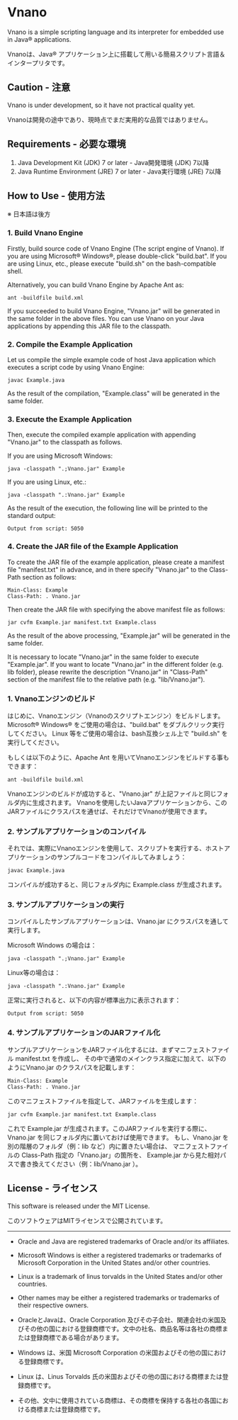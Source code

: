 # Vnano

Vnano is a simple scripting language and its interpreter for embedded use in Java&reg; applications.

Vnanoは、Java&reg; アプリケーション上に搭載して用いる簡易スクリプト言語＆インタープリタです。



## Caution - 注意

Vnano is under development, so it have not practical quality yet.

Vnanoは開発の途中であり、現時点でまだ実用的な品質ではありません。



## Requirements - 必要な環境

1. Java Development Kit (JDK) 7 or later - Java開発環境 (JDK) 7以降
1. Java Runtime Environment (JRE) 7 or later - Java実行環境 (JRE) 7以降



## How to Use - 使用方法

※ 日本語は後方

### 1. Build Vnano Engine

Firstly, build source code of Vnano Engine (The script engine of Vnano).
If you are using Microsoft&reg; Windows&reg;, please double-click "build.bat".
If you are using Linux, etc., please execute "build.sh" on the bash-compatible shell.

Alternatively, you can build Vnano Engine by Apache Ant as:

    ant -buildfile build.xml

If you succeeded to build Vnano Engine, "Vnano.jar" will be generated in the same folder in the above files.
You can use Vnano on your Java applications by appending this JAR file to the classpath.

### 2. Compile the Example Application

Let us compile the simple example code of host Java application which executes a script code by using Vnano Engine: 

    javac Example.java

As the result of the compilation, "Example.class" will be generated in the same folder.

### 3. Execute the Example Application

Then, execute the compiled example application with appending "Vnano.jar" to the classpath as follows.

If you are using Microsoft Windows:

    java -classpath ".;Vnano.jar" Example

If you are using Linux, etc.:

    java -classpath ".:Vnano.jar" Example

As the result of the execution, the following line will be printed to the standard output:

    Output from script: 5050

### 4. Create the JAR file of the Example Application

To create the JAR file of the example application, 
please create a manifest file "manifest.txt" in advance, 
and in there specify "Vnano.jar" to the Class-Path section as follows:

    Main-Class: Example
    Class-Path: . Vnano.jar

Then create the JAR file with specifying the above manifest file as follows:

    jar cvfm Example.jar manifest.txt Example.class

As the result of the above processing, "Example.jar" will be generated in the same folder.

It is necessary to locate "Vnano.jar" in the same folder to execute "Example.jar". 
If you want to locate "Vnano.jar" in the different folder (e.g. lib folder),
please rewrite the description "Vnano.jar" in "Class-Path" section of the manifest file
to the relative path (e.g. "lib/Vnano.jar").



### 1. Vnanoエンジンのビルド

はじめに、Vnanoエンジン（Vnanoのスクリプトエンジン）をビルドします。
Microsoft&reg; Windows&reg; をご使用の場合は、"build.bat" をダブルクリック実行してください。
Linux 等をご使用の場合は、bash互換シェル上で "build.sh" を実行してください。

もしくは以下のように、Apache Ant を用いてVnanoエンジンをビルドする事もできます：

    ant -buildfile build.xml

Vnanoエンジンのビルドが成功すると、"Vnano.jar" が上記ファイルと同じフォルダ内に生成されます。
Vnanoを使用したいJavaアプリケーションから、このJARファイルにクラスパスを通せば、それだけでVnanoが使用できます。

### 2. サンプルアプリケーションのコンパイル

それでは、実際にVnanoエンジンを使用して、スクリプトを実行する、ホストアプリケーションのサンプルコードをコンパイルしてみましょう：

    javac Example.java

コンパイルが成功すると、同じフォルダ内に Example.class が生成されます。

### 3. サンプルアプリケーションの実行

コンパイルしたサンプルアプリケーションは、Vnano.jar にクラスパスを通して実行します。

Microsoft Windows の場合は：

    java -classpath ".;Vnano.jar" Example

Linux等の場合は：

    java -classpath ".:Vnano.jar" Example

正常に実行されると、以下の内容が標準出力に表示されます：

    Output from script: 5050

### 4. サンプルアプリケーションのJARファイル化

サンプルアプリケーションをJARファイル化するには、まずマニフェストファイル manifest.txt を作成し、
その中で通常のメインクラス指定に加えて、以下のようにVnano.jar のクラスパスを記載します：

    Main-Class: Example
    Class-Path: . Vnano.jar

このマニフェストファイルを指定して、JARファイルを生成します：

    jar cvfm Example.jar manifest.txt Example.class

これで Example.jar が生成されます。このJARファイルを実行する際に、
Vnano.jar を同じフォルダ内に置いておけば使用できます。
もし、Vnano.jar を別の階層のフォルダ（例：lib など）内に置きたい場合は、
マニフェストファイルの Class-Path 指定の「Vnano.jar」の箇所を、
Example.jar から見た相対パスで書き換えてください（例：lib/Vnano.jar ）。



## License - ライセンス

This software is released under the MIT License.

このソフトウェアはMITライセンスで公開されています。



---

- Oracle and Java are registered trademarks of Oracle and/or its affiliates. 

- Microsoft Windows is either a registered trademarks or trademarks of Microsoft Corporation in the United States and/or other countries. 

- Linux is a trademark of linus torvalds in the United States and/or other countries. 

- Other names may be either a registered trademarks or trademarks of their respective owners. 

- OracleとJavaは、Oracle Corporation 及びその子会社、関連会社の米国及びその他の国における登録商標です。文中の社名、商品名等は各社の商標または登録商標である場合があります。

- Windows は、米国 Microsoft Corporation の米国およびその他の国における登録商標です。

- Linux は、Linus Torvalds 氏の米国およびその他の国における商標または登録商標です。 

- その他、文中に使用されている商標は、その商標を保持する各社の各国における商標または登録商標です。


